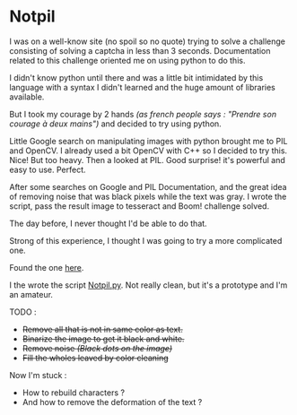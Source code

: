 # Notpil

I was on a well-know site (no spoil so no quote) trying to solve a challenge
consisting of solving a captcha in less than 3 seconds.
Documentation related to this challenge oriented me on using python to do this.

I didn't know python until there and was a little bit intimidated by this language
with a syntax I didn't learned and the huge amount of libraries available.

But I took my courage by 2 hands *(as french people says : "Prendre son courage à deux mains")* and decided to try using python.

Little Google search on manipulating images with python brought me to PIL and OpenCV.
I already used a bit OpenCV with C++ so I decided to try this. Nice! But too heavy.
Then a looked at PIL. Good surprise! it's powerful and easy to use. Perfect.

After some searches on Google and PIL Documentation, and the great idea of removing noise that was black pixels while the text was gray. I wrote the script, pass the result image to tesseract and Boom! challenge solved.

The day before, I never thought I'd be able to do that.

Strong of this experience, I thought I was going to try a more complicated one.

Found the one [here](images/securimage.png).

I the wrote the script [Notpil.py](notpil.py).
Not really clean, but it's a prototype and I'm an amateur.

TODO :
+ ~~Remove all that is not in same color as text.~~
+ ~~Binarize the image to get it black and white.~~
+ ~~Remove noise *(Black dots on the image)*~~
+ ~~Fill the wholes leaved by color cleaning~~

Now I'm stuck :
+ How to rebuild characters ?
+ And how to remove the deformation of the text ?
